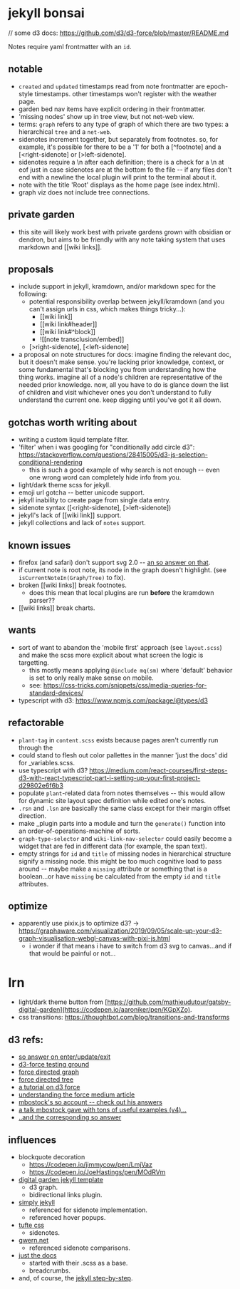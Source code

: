 # jekyll bonsai

// some d3 docs: https://github.com/d3/d3-force/blob/master/README.md

Notes require yaml frontmatter with an `id`.

## notable
- `created` and `updated` timestamps read from note frontmatter are epoch-style timestamps. other timestamps won't register with the weather page.
- garden bed nav items have explicit ordering in their frontmatter.
- 'missing nodes' show up in tree view, but not net-web view.
- terms: `graph` refers to any type of graph of which there are two types: a hierarchical `tree` and a `net-web`.
- sidenotes increment together, but separately from footnotes. so, for example, it's possible for there to be a '1' for both a \[\^footnote] and a \[\<right-sidenote] or \[\>left-sidenote].
- sidenotes require a \n after each definition; there is a check for a \n at eof just in case sidenotes are at the bottom fo the file -- if any files don't end with a newline the local plugin will print to the terminal about it.
- note with the title 'Root' displays as the home page (see index.html).
- graph viz does not include tree connections.

## private garden
- this site will likely work best with private gardens grown with obsidian or dendron, but aims to be friendly with any note taking system that uses markdown and \[\[wiki links]].

## proposals
- include support in jekyll, kramdown, and/or markdown spec for the following:
    - potential responsibility overlap between jekyll/kramdown (and you can't assign urls in css, which makes things tricky...):
        - \[\[wiki link]] 
        - \[\[wiki link#header]]
        - \[\[wiki link#^block]]
        - \!\[\[note transclusion/embed]]
    - \[\>right-sidenote], \[\<left-sidenote]
- a proposal on note structures for docs: imagine finding the relevant doc, but it doesn't make sense. you're lacking prior knowledge, context, or some fundamental that's blocking you from understanding how the thing works. imagine all of a node's children are representative of the needed prior knowledge. now, all you have to do is glance down the list of children and visit whichever ones you don't understand to fully understand the current one. keep digging until you've got it all down.

## gotchas worth writing about
- writing a custom liquid template filter.
- 'filter' when i was googling for "conditionally add circle d3": https://stackoverflow.com/questions/28415005/d3-js-selection-conditional-rendering
	- this is such a good example of why search is not enough -- even one wrong word can completely hide info from you.
- light/dark theme scss for jekyll.
- emoji url gotcha -- better unicode support.
- jekyll inability to create page from single data entry.
- sidenote syntax ([<right-sidenote], [>left-sidenote])
- jekyll's lack of \[\[wiki link]] support.
- jekyll collections and lack of `notes` support.

## known issues
- firefox (and safari) don't support svg 2.0 -- [an so answer on that](https://stackoverflow.com/questions/51551729/styling-of-svg-circle-doesn%C2%B4t-work-in-firefox-browser-removes-radius-property).
- if current note is root note, its node in the graph doesn't highlight. (see `isCurrentNoteIn(Graph/Tree)` to fix).
- broken \[\[wiki links]] break footnotes.
    - does this mean that local plugins are run **before** the kramdown parser??
- \[\[wiki links]] break charts.

## wants
- sort of want to abandon the 'mobile first' approach (see `layout.scss`) and make the scss more explicit about what screen the logic is targetting.
    - this mostly means applying `@include mq(sm)` where 'default' behavior is set to only really make sense on mobile.
    - see: https://css-tricks.com/snippets/css/media-queries-for-standard-devices/
- typescript with d3: https://www.npmjs.com/package/@types/d3

## refactorable
- `plant-tag` in `content.scss` exists because pages aren't currently run through the 
- could stand to flesh out color pallettes in the manner 'just the docs' did for _variables.scss.
- use typescript with d3? https://medium.com/react-courses/first-steps-d3-with-react-typescript-part-i-setting-up-your-first-project-d29802e6f6b3
- populate `plant`-related data from notes themselves -- this would allow for dynamic site layout spec definition while edited one's notes.
- `.rsn` and `.lsn` are basically the same class except for their margin offset direction.
- make _plugin parts into a module and turn the `generate()` function into an order-of-operations-machine of sorts.
- `graph-type-selector` and `wiki-link-nav-selector` could easily become a widget that are fed in different data (for example, the span text).
- empty strings for `id` and `title` of missing nodes in hierarchical structure signify a missing node. this might be too much cognitive load to pass around -- maybe make a `missing` attribute or something that is a boolean...or have `missing` be calculated from the empty `id` and `title` attributes.

## optimize
- apparently use pixix.js to optimize d3? -> https://graphaware.com/visualization/2019/09/05/scale-up-your-d3-graph-visualisation-webgl-canvas-with-pixi-js.html
    - i wonder if that means i have to switch from d3 svg to canvas...and if that would be painful or not...

# lrn
- light/dark theme button from [https://github.com/mathieudutour/gatsby-digital-garden](https://codepen.io/aaroniker/pen/KGpXZo).
- css transitions: https://thoughtbot.com/blog/transitions-and-transforms

## d3 refs:
- [so answer on enter/update/exit](https://stackoverflow.com/questions/46147231/selecting-null-what-is-the-reason-behind-selectallnull-in-d3)
- [d3-force testing ground](https://bl.ocks.org/steveharoz/8c3e2524079a8c440df60c1ab72b5d03)
- [force directed graph](https://observablehq.com/@d3/force-directed-graph)
- [force directed tree](https://observablehq.com/@d3/force-directed-tree)
- [a tutorial on d3 force](https://observablehq.com/@ben-tanen/a-tutorial-to-using-d3-force-from-someone-who-just-learned-ho#center_sect)
- [understanding the force medium article](https://medium.com/@sxywu/understanding-the-force-ef1237017d5)
- [mbostock's so account -- check out his answers](https://stackoverflow.com/users/365814/mbostock)
- [a talk mbostock gave with tons of useful examples (v4)...](https://mbostock.github.io/d3/talk/20110921/#0)
- [..and the corresponding so answer](https://stackoverflow.com/questions/9712516/how-can-i-construct-a-tree-using-d3-and-its-force-layout)

## influences
- blockquote decoration
    - https://codepen.io/jimmycow/pen/LmjVaz
    - https://codepen.io/JoeHastings/pen/MOdRVm
- [digital garden jekyll template](https://github.com/maximevaillancourt/digital-garden-jekyll-template)
    - d3 graph.
    - bidirectional links plugin.
- [simply jekyll](https://github.com/raghuveerdotnet/simply-jekyll)
    - referenced for sidenote implementation.
    - referenced hover popups.
- [tufte css](https://github.com/edwardtufte/tufte-css)
    - sidenotes.
- [gwern.net](https://github.com/gwern/gwern.net)
    - referenced sidenote comparisons.
- [just the docs](https://github.com/pmarsceill/just-the-docs)
    - started with their .scss as a base. 
    - breadcrumbs.
- and, of course, the [jekyll step-by-step](https://jekyllrb.com/docs/step-by-step/01-setup/).
